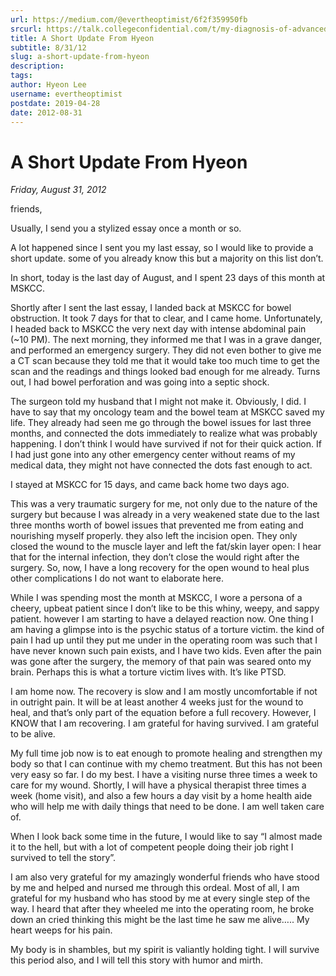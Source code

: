 ```yaml
---
url: https://medium.com/@evertheoptimist/6f2f359950fb
srcurl: https://talk.collegeconfidential.com/t/my-diagnosis-of-advanced-cancer-how-to-help-my-kids/1013554/1875
title: A Short Update From Hyeon
subtitle: 8/31/12
slug: a-short-update-from-hyeon
description: 
tags: 
author: Hyeon Lee
username: evertheoptimist
postdate: 2019-04-28
date: 2012-08-31
---
```


# A Short Update From Hyeon

*Friday, August 31, 2012*

friends,

Usually, I send you a stylized essay once a month or so.

A lot happened since I sent you my last essay, so I would like to provide a short update. some of you already know this but a majority on this list don’t.

In short, today is the last day of August, and I spent 23 days of this month at MSKCC.

Shortly after I sent the last essay, I landed back at MSKCC for bowel obstruction. It took 7 days for that to clear, and I came home. Unfortunately, I headed back to MSKCC the very next day with intense abdominal pain (~10 PM). The next morning, they informed me that I was in a grave danger, and performed an emergency surgery. They did not even bother to give me a CT scan because they told me that it would take too much time to get the scan and the readings and things looked bad enough for me already. Turns out, I had bowel perforation and was going into a septic shock.

The surgeon told my husband that I might not make it. Obviously, I did. I have to say that my oncology team and the bowel team at MSKCC saved my life. They already had seen me go through the bowel issues for last three months, and connected the dots immediately to realize what was probably happening. I don’t think I would have survived if not for their quick action. If I had just gone into any other emergency center without reams of my medical data, they might not have connected the dots fast enough to act.

I stayed at MSKCC for 15 days, and came back home two days ago.

This was a very traumatic surgery for me, not only due to the nature of the surgery but because I was already in a very weakened state due to the last three months worth of bowel issues that prevented me from eating and nourishing myself properly. they also left the incision open. They only closed the wound to the muscle layer and left the fat/skin layer open: I hear that for the internal infection, they don’t close the would right after the surgery. So, now, I have a long recovery for the open wound to heal plus other complications I do not want to elaborate here.

While I was spending most the month at MSKCC, I wore a persona of a cheery, upbeat patient since I don’t like to be this whiny, weepy, and sappy patient. however I am starting to have a delayed reaction now. One thing I am having a glimpse into is the psychic status of a torture victim. the kind of pain I had up until they put me under in the operating room was such that I have never known such pain exists, and I have two kids. Even after the pain was gone after the surgery, the memory of that pain was seared onto my brain. Perhaps this is what a torture victim lives with. It’s like PTSD.

I am home now. The recovery is slow and I am mostly uncomfortable if not in outright pain. It will be at least another 4 weeks just for the wound to heal, and that’s only part of the equation before a full recovery. However, I KNOW that I am recovering. I am grateful for having survived. I am grateful to be alive.

My full time job now is to eat enough to promote healing and strengthen my body so that I can continue with my chemo treatment. But this has not been very easy so far. I do my best. I have a visiting nurse three times a week to care for my wound. Shortly, I will have a physical therapist three times a week (home visit), and also a few hours a day visit by a home health aide who will help me with daily things that need to be done. I am well taken care of.

When I look back some time in the future, I would like to say “I almost made it to the hell, but with a lot of competent people doing their job right I survived to tell the story”.

I am also very grateful for my amazingly wonderful friends who have stood by me and helped and nursed me through this ordeal. Most of all, I am grateful for my husband who has stood by me at every single step of the way. I heard that after they wheeled me into the operating room, he broke down an cried thinking this might be the last time he saw me alive….. My heart weeps for his pain.

My body is in shambles, but my spirit is valiantly holding tight. I will survive this period also, and I will tell this story with humor and mirth.
